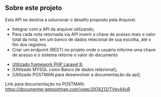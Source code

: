 ## Sobre este projeto

<p>Esta API se destina a solucionar o desafio proposto pela Arquivei.</p>
<ul>
    <li>Integrar com a API da arquivei utilizando;</li>
    <li>Para cada nota retornada via API inserir a chave de acesso mais o valor total da nota, em um banco de dados relacional de sua escolha, até o fim dos registros.</li>
    <li>Criar um endpoint (REST) no projeto onde o usuário informe uma chave de acesso e o sistema retorne o valor do documento</li>
</ul>

- [Utilizado framework PHP Laravel 8](https://laravel.com/docs/8.x/releases);
- [Utilizado MYSQL como Banco de dados relacional];
- [Utilizado POSTMAN para desenvolver a documentação da api];

Link para documentação no POSTMAN: https://documenter.getpostman.com/view/2974212/TVev44uR